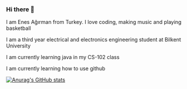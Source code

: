 ### Hi there 👋

I am Enes Ağırman from Turkey. I love coding, making music and playing basketball

I am a third year electrical and electronics engineering student at Bilkent University

I am currently learning java in my CS-102 class

I am currently learning how to use github

[![Anurag's GitHub stats](https://github-readme-stats.vercel.app/api?username=EnesAgirman)](https://github.com/anuraghazra/github-readme-stats)









<!--
**EnesAgirman/EnesAgirman** is a ✨ _special_ ✨ repository because its `README.md` (this file) appears on your GitHub profile.

Here are some ideas to get you started:

- 🔭 I’m currently working on ...
- 🌱 I’m currently learning ...
- 👯 I’m looking to collaborate on ...
- 🤔 I’m looking for help with ...
- 💬 Ask me about ...
- 📫 How to reach me: ...
- 😄 Pronouns: ...
- ⚡ Fun fact: ...
-->
